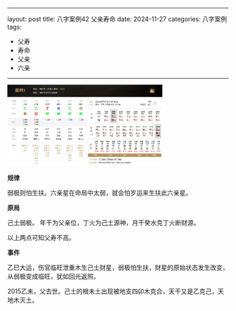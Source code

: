 ---
layout: post
title: 八字案例42 父亲寿命
date: 2024-11-27
categories: 八字案例
tags: 
 - 父寿
 - 寿命
 - 父亲
 - 六亲
 ---

<img src="/images/bazi-example/bazi-example-42.PNG" width="70%">

**规律**

弱极则怕生扶。六亲星在命局中太弱，就会怕岁运来生扶此六亲星。

**原局**

己土弱极。
年干为父亲位，丁火为己土源神，月干癸水克丁火断财源。

以上两点可知父寿不高。

**事件**

乙巳大运，伤官临旺泄重木生己土财星，弱极怕生扶，财星的原始状态发生改变，从弱极变成临旺，犹如回光返照。

2015乙未，父去世。己土的根未土出现被地支四卯木克合，天干又是乙克己，天地木灭土。
